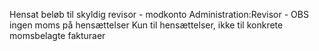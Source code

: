 Hensat beløb til skyldig revisor - modkonto Administration:Revisor - OBS ingen moms på hensættelser
Kun til hensættelser, ikke til konkrete momsbelagte fakturaer
